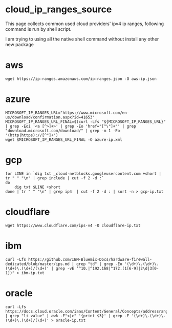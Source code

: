 # cloud_ip_ranges_source

This page collects common used cloud providers' ipv4 ip ranges, following command is run by shell script.

I am trying to using all the native shell command without install any other new package

# aws 
```
wget https://ip-ranges.amazonaws.com/ip-ranges.json -O aws-ip.json
```

# azure
```
MICROSOFT_IP_RANGES_URL="https://www.microsoft.com/en-us/download/confirmation.aspx?id=41653"
MICROSOFT_IP_RANGES_URL_FINAL=$(curl -Lfs "${MICROSOFT_IP_RANGES_URL}" | grep -Eoi '<a [^>]+>' | grep -Eo 'href="[^\"]+"' | grep "download.microsoft.com/download/" | grep -m 1 -Eo '(http|https)://[^"]+')
wget $MICROSOFT_IP_RANGES_URL_FINAL -O azure-ip.xml
```

# gcp
```
for LINE in `dig txt _cloud-netblocks.googleusercontent.com +short | tr " " "\n" | grep include | cut -f 2 -d :`
do
	dig txt $LINE +short
done | tr " " "\n" | grep ip4  | cut -f 2 -d : | sort -n > gcp-ip.txt
```

# cloudflare
```
wget https://www.cloudflare.com/ips-v4 -O cloudflare-ip.txt
```

# ibm
```
curl -Lfs https://github.com/IBM-Bluemix-Docs/hardware-firewall-dedicated/blob/master/ips.md | grep "td" | grep -Eo '(\d+)\.(\d+)\.(\d+)\.(\d+)/(\d+)' | grep -vE "^10.|^192.168|^172.(1[6-9]|2\d|3[0-1])" > ibm-ip.txt
```

# oracle
```
curl -Lfs https://docs.cloud.oracle.com/iaas/Content/General/Concepts/addressranges.htm | grep "li value" | awk -F"<|>" '{print $3}' | grep -E '(\d+)\.(\d+)\.(\d+)\.(\d+)/(\d+)' > oracle-ip.txt
```

